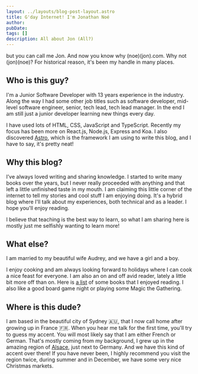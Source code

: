 ```yaml
---
layout: ../layouts/blog-post-layout.astro
title: G'day Internet! I'm Jonathan Noé
author: 
pubDate: 
tags: []
description: All about Jon (All?)
---
```


but you can call me Jon. And now you know why (noe)(jon).com. Why not (jon)(noe)? For historical reason, it's been my handle in many places.

## Who is this guy?

I'm a Junior Software Developer with 13 years experience in the industry. Along the way I had some other job titles such as software developer, mid-level software engineer, senior, tech lead, tech lead manager. In the end I am still just a junior developer learning new things every day.

I have used lots of HTML, CSS, JavaScript and TypeScript. Recently my focus has been more on React.js, Node.js, Express and Koa. I also discovered [Astro](https://astro.build/), which is the framework I am using to write this blog, and I have to say, it's pretty neat!

## Why this blog?

I’ve always loved writing and sharing knowledge. I started to write many books over the years, but I never really proceeded with anything and that left a little unfinished taste in my mouth. I am claiming this little corner of the internet to tell my stories and cool stuff I am enjoying doing. It's a hybrid blog where I'll talk about my experiences, both technical and as a leader. I hope you'll enjoy reading.

I believe that teaching is the best way to learn, so what I am sharing here is mostly just me selfishly wanting to learn more!

## What else?

I am married to my beautiful wife Audrey, and we have a girl and a boy.

I enjoy cooking and am always looking forward to holidays where I can cook a nice feast for everyone. I am also an on and off avid reader, lately a little bit more off than on. Here is [a list](/books) of some books that I enjoyed reading. I also like a good board game night or playing some Magic the Gathering.

## Where is this dude?

I am based in the beautiful city of Sydney 🇦🇺, that I now call home after growing up in France 🇫🇷. When you hear me talk for the first time, you'll try to guess my accent. You will most likely say that I am either French or German. That's mostly coming from my background, I grew up in the amazing region of [Alsace](https://en.wikipedia.org/wiki/Alsace), just next to Germany. And we have this kind of accent over there! If you have never been, I highly recommend you visit the region twice, during summer and in December, we have some very nice Christmas markets.
